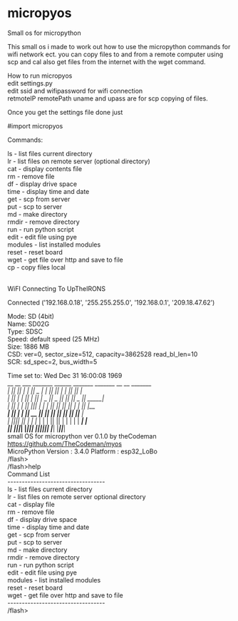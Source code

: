 # micropyosSmall os for micropythonThis small os i made to work out how to use the micropython commands for wifi network ect.you can copy files to and from a remote computer using scp and cal also get files from the internet with the wget command.How to run micropyos<br /> edit settings.py <br /> edit ssid and wifipassword for wifi connection<br /> retmoteIP remotePath uname and upass are for scp copying of files.<br /> Once you get the settings file done just <br /> #import micropyos<br /> Commands:<br /> ls      - list files current directory<br /> lr      - list files on remote server (optional directory)<br /> cat     - display contents file<br /> rm      - remove file<br /> df      - display drive space<br /> time    - display time and date<br /> get     - scp from server<br /> put     - scp to server<br /> md      - make directory<br /> rmdir   - remove directory<br /> run     - run python script<br /> edit    - edit file using pye<br /> modules - list installed modules<br /> reset   - reset board<br /> wget    - get file over http and save to file<br /> cp 		- copy files local <br /> <br /> WiFI Connecting To UpTheIRONS<br /> Connected  ('192.168.0.18', '255.255.255.0', '192.168.0.1', '209.18.47.62')<br />  Mode:  SD (4bit)<br />      Name: SD02G<br />      Type: SDSC<br />     Speed: default speed (25 MHz)<br />      Size: 1886 MB<br />       CSD: ver=0, sector_size=512, capacity=3862528 read_bl_len=10<br />       SCR: sd_spec=2, bus_width=5<br /> Time set to: Wed Dec 31 16:00:08 1969<br />  __   __  ___   _______  ______    _______  _______  __   __  _______  _______<br /> |  |_|  ||   | |       ||    _ |  |       ||       ||  | |  ||       ||       |<br /> |       ||   | |       ||   | ||  |   _   ||    _  ||  |_|  ||   _   ||  _____|<br /> |       ||   | |       ||   |_||_ |  | |  ||   |_| ||       ||  | |  || |_____<br /> |       ||   | |      _||    __  ||  |_|  ||    ___||_     _||  |_|  ||_____  |<br /> | ||_|| ||   | |     |_ |   |  | ||       ||   |      |   |  |       | _____| |<br /> |_|   |_||___| |_______||___|  |_||_______||___|      |___|  |_______||_______|<br /> small OS for micropython ver 0.1.0 by theCodeman<br /> https://github.com/TheCodeman/myos<br /> MicroPython Version : 3.4.0 Platform : esp32_LoBo<br /> /flash><br /> /flash>help<br /> Command List<br /> ----------------------------------<br /> ls      - list files current directory<br /> lr      - list files on remote server optional directory<br /> cat     - display file<br /> rm      - remove file<br /> df      - display drive space<br /> time    - display time and date<br /> get     - scp from server<br /> put     - scp to server<br /> md      - make directory<br /> rmdir   - remove directory<br /> run     - run python script<br /> edit    - edit file using pye<br /> modules - list installed modules<br /> reset   - reset board<br /> wget    - get file over http and save to file<br /> ----------------------------------<br /> /flash><br /> 